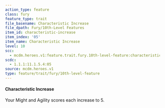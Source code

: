 ```yaml
---
action_type: feature
class: fury
feature_type: trait
file_basename: Characteristic Increase
file_dpath: Fury/10th-Level Features
item_id: characteristic-increase
item_index: '05'
item_name: Characteristic Increase
level: 10
scc:
  - mcdm.heroes.v1:feature.trait.fury.10th-level-feature:characteristic-increase
scdc:
  - 1.1.1:11.1.5.4:05
source: mcdm.heroes.v1
type: feature/trait/fury/10th-level-feature
---
```


#### Characteristic Increase

Your Might and Agility scores each increase to 5.
